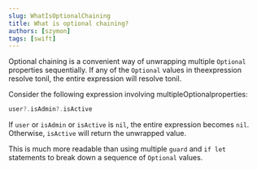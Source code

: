 ```yaml
---
slug: WhatIsOptionalChaining
title: What is optional chaining?
authors: [szymon]
tags: [swift]
---
```


Optional chaining is a convenient way of unwrapping multiple `Optional` properties sequentially. If any of the `Optional` values in theexpression resolve tonil, the entire expression will resolve tonil.

Consider the following expression involving multipleOptionalproperties:
```swift
user?.isAdmin?.isActive
```
If `user` or `isAdmin` or `isActive` is `nil`, the entire expression becomes `nil`. Otherwise, `isActive` will return the unwrapped value.

This is much more readable than using multiple `guard` and `if let` statements to break down a sequence of `Optional` values.
